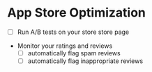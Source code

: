 # App Store Optimization

- [ ] Run A/B tests on your store store page
- Monitor your ratings and reviews
    - [ ] automatically flag spam reviews
    - [ ] automatically flag inappropriate reviews
